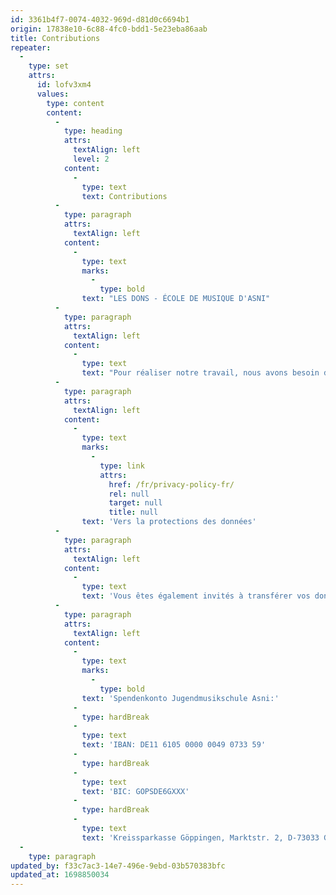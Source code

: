 ```yaml
---
id: 3361b4f7-0074-4032-969d-d81d0c6694b1
origin: 17838e10-6c88-4fc0-bdd1-5e23eba86aab
title: Contributions
repeater:
  -
    type: set
    attrs:
      id: lofv3xm4
      values:
        type: content
        content:
          -
            type: heading
            attrs:
              textAlign: left
              level: 2
            content:
              -
                type: text
                text: Contributions
          -
            type: paragraph
            attrs:
              textAlign: left
            content:
              -
                type: text
                marks:
                  -
                    type: bold
                text: "LES DONS - ÉCOLE DE MUSIQUE D'ASNI"
          -
            type: paragraph
            attrs:
              textAlign: left
            content:
              -
                type: text
                text: "Pour réaliser notre travail, nous avons besoin du soutien d'un large cercle de sponsors. Avec votre engagement financier vous renforcez notre travail et investissez dans une bonne idée! Nous traitons nos dons en ligne via PayPal. Bien entendu, nous traitons vos données en toute confidentialité!"
          -
            type: paragraph
            attrs:
              textAlign: left
            content:
              -
                type: text
                marks:
                  -
                    type: link
                    attrs:
                      href: /fr/privacy-policy-fr/
                      rel: null
                      target: null
                      title: null
                text: 'Vers la protections des données'
          -
            type: paragraph
            attrs:
              textAlign: left
            content:
              -
                type: text
                text: 'Vous êtes également invités à transférer vos dons directement sur notre compte:'
          -
            type: paragraph
            attrs:
              textAlign: left
            content:
              -
                type: text
                marks:
                  -
                    type: bold
                text: 'Spendenkonto Jugendmusikschule Asni:'
              -
                type: hardBreak
              -
                type: text
                text: 'IBAN: DE11 6105 0000 0049 0733 59'
              -
                type: hardBreak
              -
                type: text
                text: 'BIC: GOPSDE6GXXX'
              -
                type: hardBreak
              -
                type: text
                text: 'Kreissparkasse Göppingen, Marktstr. 2, D-73033 Goeppingen, Allemagne'
  -
    type: paragraph
updated_by: f33c7ac3-14e7-496e-9ebd-03b570383bfc
updated_at: 1698850034
---
```

